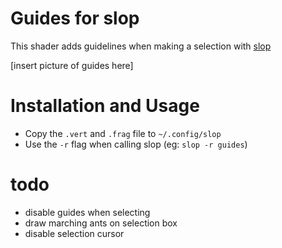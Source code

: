 # Guides for slop
This shader adds guidelines when making a selection with [slop](https://github.com/naelstrof/slop)

[insert picture of guides here]

# Installation and Usage
- Copy the `.vert` and `.frag` file to `~/.config/slop`
- Use the `-r` flag when calling slop (eg: `slop -r guides`)

# todo
- disable guides when selecting
- draw marching ants on selection box
- disable selection cursor